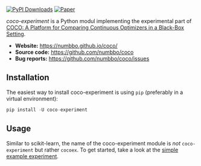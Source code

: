 [![PyPI Downloads](https://img.shields.io/pypi/dm/coco-experiment.svg?label=PyPI%20downloads)](
https://pypi.org//)
[![Paper](https://img.shields.io/badge/DOI-10.1080%2F10556788.2020.1808977-blue)](https://doi.org/10.1080/10556788.2020.1808977)

*coco-experiment* is a Python modul implementing the experimental part of [COCO: A Platform for Comparing Continuous Optimizers in a Black-Box Setting](https://doi.org/10.1080/10556788.2020.1808977).

- **Website:** https://numbbo.github.io/coco/
- **Source code:** https://github.com/numbbo/coco
- **Bug reports:** https://github.com/numbbo/coco/issues

## Installation

The easiest way to install coco-experiment is using `pip` (preferably in a virtual environment):

```python
pip install -U coco-experiment
```

## Usage

Similar to scikit-learn, the name of the coco-experiment module is _not_ `coco-experiment` but rather `cocoex`.
To get started, take a look at the [simple example experiment](https://github.com/numbbo/coco/blob/9367aecce2ad55eee89c648354ea2e396b844852/code-experiments/build/python/example/example_experiment_complete.py).
